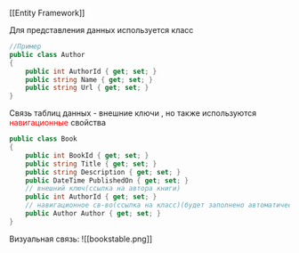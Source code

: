[[Entity Framework]]

Для представления данных используется класс
```cs
//Пример
public class Author
{
	public int AuthorId { get; set; }
	public string Name { get; set; }
	public string Url { get; set; }
}
```
Связь таблиц данных - внешние ключи , но также используются <span style="color:red">навигационные</span> свойства
```cs
public class Book
{
	public int BookId { get; set; }
	public string Title { get; set; }
	public string Description { get; set; }
	public DateTime PublishedOn { get; set; }
	// внешний ключ(ссылка на автора книги)
	public int AuthorId { get; set; }
	// навигационное св-во(ссылка на класс)(будет заполнено автоматически в EF)
	public Author Author { get; set; }
}
```
Визуальная связь:
![[bookstable.png]]